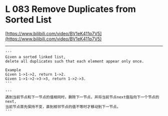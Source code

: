 # L 083 Remove Duplicates from Sorted List

[https://www.bilibili.com/video/BV1eK411p7V5](https://www.bilibili.com/video/BV1eK411p7V5)

--- 
 
``` 
'''
Given a sorted linked list,
delete all duplicates such that each element appear only once.

Example
Given 1->1->2, return 1->2.
Given 1->1->2->3->3, return 1->2->3.
'''

'''
遇到当前节点和下一节点的值相同时，删除下一节点，并将当前节点next值指向下一个节点的next, 
当前节点首先保持不变，直到相邻节点的值不等时才移动到下一节点。
'''


 ```